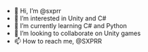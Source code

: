 - 👋 Hi, I’m @sxprr
- 👀 I’m interested in Unity and C#
- 🌱 I’m currently learning C# and Python
- 💞️ I’m looking to collaborate on Unity games
- 📫 How to reach me, @SXPRR

<!---
sxprr/sxprr is a ✨ special ✨ repository because its `README.md` (this file) appears on your GitHub profile.
You can click the Preview link to take a look at your changes.
--->
